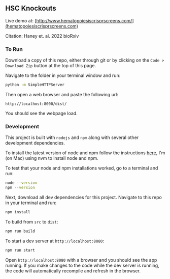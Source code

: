 ## HSC Knockouts

Live demo at: [http://www.hematopoiesiscrisprscreens.com/](hematopoiesiscrisprscreens.com)

Citation: Haney et. al. 2022 bioRxiv

### To Run

Download a copy of this repo, either through git or by clicking on the `Code > Download Zip` button at the top of this page.

Navigate to the folder in your terminal window and run:

```sh
python -m SimpleHTTPServer
```

Then open a web browser and paste the following url:

```
http://localhost:8000/dist/
```

You should see the webpage load.


### Development

This project is built with `nodejs` and `npm` along with several other development dependencies.

To install the latest version of node and npm follow the instructions [here](https://docs.npmjs.com/downloading-and-installing-node-js-and-npm), I'm (on Mac) using nvm to install node and npm.

To test that your node and npm installations worked, go to a terminal and run:

```sh
node --version
npm --version
```

Next, download all dev dependencies for this project.  Navigate to this repo in your terminal and run:

```sh
npm install
```

To build from `src` to `dist`:

```sh
npm run build
```

To start a dev server at `http://localhost:8080`:

```sh
npm run start
```

Open `http://localhost:8080` with a browser and you should see the app running.  If you make changes to the code while the dev server is running, the code will automatically recompile and refresh in the browser.


